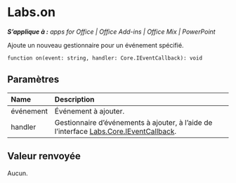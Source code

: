 
# Labs.on

 _**S’applique à :** apps for Office | Office Add-ins | Office Mix | PowerPoint_

Ajoute un nouveau gestionnaire pour un événement spécifié.

```
function on(event: string, handler: Core.IEventCallback): void
```


## Paramètres


|**Name**|**Description**|
|:-----|:-----|
|événement|Événement à ajouter.|
|handler|Gestionnaire d’événements à ajouter, à l’aide de l’interface [Labs.Core.IEventCallback](../../reference/office-mix/labs.core.ieventcallback.md).|

## Valeur renvoyée

Aucun.

